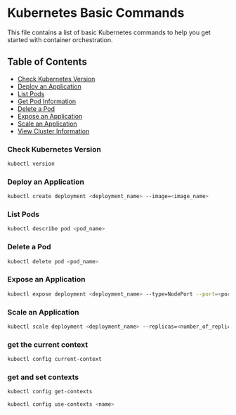 # Kubernetes Basic Commands

This file contains a list of basic Kubernetes commands to help you get started with container orchestration.

## Table of Contents
- [Check Kubernetes Version](#check-kubernetes-version)
- [Deploy an Application](#deploy-an-application)
- [List Pods](#list-pods)
- [Get Pod Information](#get-pod-information)
- [Delete a Pod](#delete-a-pod)
- [Expose an Application](#expose-an-application)
- [Scale an Application](#scale-an-application)
- [View Cluster Information](#view-cluster-information)

### Check Kubernetes Version

```bash
kubectl version
```

### Deploy an Application

```bash
kubectl create deployment <deployment_name> --image=<image_name>
```

### List Pods

```bash
kubectl describe pod <pod_name>
```

### Delete a Pod

```bash
kubectl delete pod <pod_name>
```

### Expose an Application

```bash
kubectl expose deployment <deployment_name> --type=NodePort --port=<port_number>
```

### Scale an Application

```bash
kubectl scale deployment <deployment_name> --replicas=<number_of_replicas>
```

### get the current context

```bash
kubectl config current-context
```

### get and set contexts

```bash
kubectl config get-contexts
```
```bash
kubectl config use-contexts <name>
```

